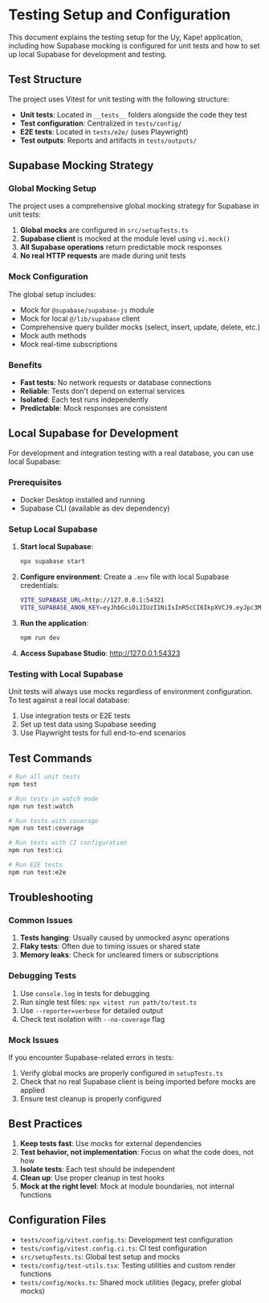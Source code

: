 # Testing Setup and Configuration

This document explains the testing setup for the Uy, Kape! application, including how Supabase mocking is configured for unit tests and how to set up local Supabase for development and testing.

## Test Structure

The project uses Vitest for unit testing with the following structure:

- **Unit tests**: Located in `__tests__` folders alongside the code they test
- **Test configuration**: Centralized in `tests/config/`
- **E2E tests**: Located in `tests/e2e/` (uses Playwright)
- **Test outputs**: Reports and artifacts in `tests/outputs/`

## Supabase Mocking Strategy

### Global Mocking Setup

The project uses a comprehensive global mocking strategy for Supabase in unit tests:

1. **Global mocks** are configured in `src/setupTests.ts`
2. **Supabase client** is mocked at the module level using `vi.mock()`
3. **All Supabase operations** return predictable mock responses
4. **No real HTTP requests** are made during unit tests

### Mock Configuration

The global setup includes:

- Mock for `@supabase/supabase-js` module
- Mock for local `@/lib/supabase` client
- Comprehensive query builder mocks (select, insert, update, delete, etc.)
- Mock auth methods
- Mock real-time subscriptions

### Benefits

- **Fast tests**: No network requests or database connections
- **Reliable**: Tests don't depend on external services
- **Isolated**: Each test runs independently
- **Predictable**: Mock responses are consistent

## Local Supabase for Development

For development and integration testing with a real database, you can use local Supabase:

### Prerequisites

- Docker Desktop installed and running
- Supabase CLI (available as dev dependency)

### Setup Local Supabase

1. **Start local Supabase**:
   ```bash
   npx supabase start
   ```

2. **Configure environment**:
   Create a `.env` file with local Supabase credentials:
   ```bash
   VITE_SUPABASE_URL=http://127.0.0.1:54321
   VITE_SUPABASE_ANON_KEY=eyJhbGciOiJIUzI1NiIsInR5cCI6IkpXVCJ9.eyJpc3MiOiJzdXBhYmFzZS1kZW1vIiwicm9sZSI6ImFub24iLCJleHAiOjE5ODM4MTI5OTZ9.CRXP1A7WOeoJeXxjNni43kdQwgnWNReilDMblYTn_I0
   ```

3. **Run the application**:
   ```bash
   npm run dev
   ```

4. **Access Supabase Studio**: http://127.0.0.1:54323

### Testing with Local Supabase

Unit tests will always use mocks regardless of environment configuration. To test against a real local database:

1. Use integration tests or E2E tests
2. Set up test data using Supabase seeding
3. Use Playwright tests for full end-to-end scenarios

## Test Commands

```bash
# Run all unit tests
npm test

# Run tests in watch mode
npm run test:watch

# Run tests with coverage
npm run test:coverage

# Run tests with CI configuration
npm run test:ci

# Run E2E tests
npm run test:e2e
```

## Troubleshooting

### Common Issues

1. **Tests hanging**: Usually caused by unmocked async operations
2. **Flaky tests**: Often due to timing issues or shared state
3. **Memory leaks**: Check for uncleared timers or subscriptions

### Debugging Tests

1. Use `console.log` in tests for debugging
2. Run single test files: `npx vitest run path/to/test.ts`
3. Use `--reporter=verbose` for detailed output
4. Check test isolation with `--no-coverage` flag

### Mock Issues

If you encounter Supabase-related errors in tests:

1. Verify global mocks are properly configured in `setupTests.ts`
2. Check that no real Supabase client is being imported before mocks are applied
3. Ensure test cleanup is properly configured

## Best Practices

1. **Keep tests fast**: Use mocks for external dependencies
2. **Test behavior, not implementation**: Focus on what the code does, not how
3. **Isolate tests**: Each test should be independent
4. **Clean up**: Use proper cleanup in test hooks
5. **Mock at the right level**: Mock at module boundaries, not internal functions

## Configuration Files

- `tests/config/vitest.config.ts`: Development test configuration
- `tests/config/vitest.config.ci.ts`: CI test configuration
- `src/setupTests.ts`: Global test setup and mocks
- `tests/config/test-utils.tsx`: Testing utilities and custom render functions
- `tests/config/mocks.ts`: Shared mock utilities (legacy, prefer global mocks)